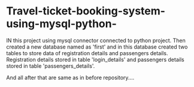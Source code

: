 # Travel-ticket-booking-system-using-mysql-python-

IN this project using mysql connector connected to python project.
Then created a new database named as 'first' and in this database created two tables to store data of registration details and passengers details.
Registration details stored in table 'login_details' and passengers details stored in table 'passengers_details'.

And all after that are same as in before repository....
